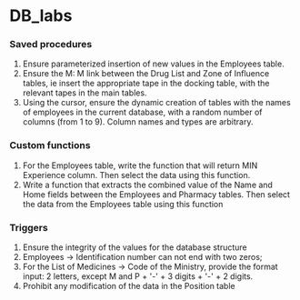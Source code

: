 # DB_labs

### Saved procedures

1. Ensure parameterized insertion of new values in the Employees table.
2. Ensure the M: M link between the Drug List and Zone of Influence tables, ie insert the appropriate tape in the
   docking table, with the relevant tapes in the main tables.
3. Using the cursor, ensure the dynamic creation of tables with the names of employees in the current database, with a
   random number of columns (from 1 to 9). Column names and types are arbitrary.

### Custom functions

1. For the Employees table, write the function that will return MIN Experience column. Then select the data using this
   function.
2. Write a function that extracts the combined value of the Name and Home fields between the Employees and Pharmacy
   tables. Then select the data from the Employees table using this function

### Triggers

1. Ensure the integrity of the values for the database structure
2. Employees → Identification number can not end with two zeros;
3. For the List of Medicines → Code of the Ministry, provide the format input: 2 letters, except M and P + '-' + 3
   digits + '-' + 2 digits.
4. Prohibit any modification of the data in the Position table